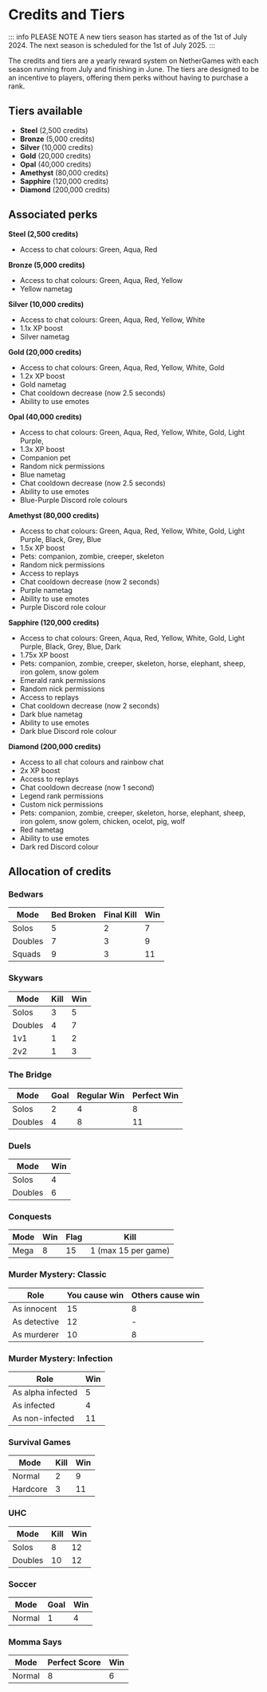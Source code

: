 # Credits and Tiers

::: info PLEASE NOTE
A new tiers season has started as of the 1st of July 2024. The next season is scheduled for the 1st of July 2025.
:::

The credits and tiers are a yearly reward system on NetherGames with each season running from July and finishing in June. The tiers are designed to be an incentive to players, offering them perks without having to purchase a rank.

## Tiers available

* **Steel** (2,500 credits)
* **Bronze** (5,000 credits)
* **Silver** (10,000 credits)
* **Gold** (20,000 credits)
* **Opal** (40,000 credits)
* **Amethyst** (80,000 credits)
* **Sapphire** (120,000 credits)
* **Diamond** (200,000 credits)

## Associated perks

**Steel (2,500 credits)​**
* Access to chat colours: Green, Aqua, Red
 
**Bronze (5,000 credits)​**
* Access to chat colours: Green, Aqua, Red, Yellow
* Yellow nametag
 
**Silver (10,000 credits)​**
* Access to chat colours: Green, Aqua, Red, Yellow, White
* 1.1x XP boost
* Silver nametag
 
**Gold (20,000 credits)​**
* Access to chat colours: Green, Aqua, Red, Yellow, White, Gold
* 1.2x XP boost
* Gold nametag
* Chat cooldown decrease (now 2.5 seconds)
* Ability to use emotes
 
**Opal (40,000 credits)**
* Access to chat colours: Green, Aqua, Red, Yellow, White, Gold, Light Purple,
* 1.3x XP boost
* Companion pet
* Random nick permissions
* Blue nametag
* Chat cooldown decrease (now 2.5 seconds)
* Ability to use emotes
* Blue-Purple Discord role colours
 
**Amethyst (80,000 credits)**
* Access to chat colours: Green, Aqua, Red, Yellow, White, Gold, Light Purple, Black, Grey, Blue
* 1.5x XP boost
* Pets: companion, zombie, creeper, skeleton
* Random nick permissions
* Access to replays
* Chat cooldown decrease (now 2 seconds)
* Purple nametag
* Ability to use emotes
* Purple Discord role colour
 
**Sapphire (120,000 credits)**
* Access to chat colours: Green, Aqua, Red, Yellow, White, Gold, Light Purple, Black, Grey, Blue, Dark
* 1.75x XP boost
* Pets: companion, zombie, creeper, skeleton, horse, elephant, sheep, iron golem, snow golem
* Emerald rank permissions
* Random nick permissions
* Access to replays
* Chat cooldown decrease (now 2 seconds)
* Dark blue nametag
* Ability to use emotes
* Dark blue Discord role colour
 
**Diamond (200,000 credits)**
* Access to all chat colours and rainbow chat
* 2x XP boost
* Access to replays
* Chat cooldown decrease (now 1 second)
* Legend rank permissions
* Custom nick permissions
* Pets: companion, zombie, creeper, skeleton, horse, elephant, sheep, iron golem, snow golem, chicken, ocelot, pig, wolf
* Red nametag
* Ability to use emotes
* Dark red Discord colour

## Allocation of credits

### Bedwars

| Mode    | Bed Broken | Final Kill | Win |
|---------|------------|------------|-----|
| Solos   | 5          | 2          | 7   |
| Doubles | 7          | 3          | 9   |
| Squads  | 9          | 3          | 11  |

### Skywars

| Mode    | Kill | Win |
|---------|------|-----|
| Solos   | 3    | 5   |
| Doubles | 4    | 7   |
| 1v1     | 1    | 2   |
| 2v2     | 1    | 3   |

### The Bridge

| Mode    | Goal | Regular Win | Perfect Win |
|---------|------|-------------|-------------|
| Solos   | 2    | 4           | 8           |
| Doubles | 4    | 8           | 11          |

### Duels

| Mode    | Win |
|---------|-----|
| Solos   | 4   |
| Doubles | 6   |

### Conquests

| Mode | Win  | Flag  | Kill                   |
|------|------|-------|------------------------|
| Mega | 8    | 15    | 1 (max 15 per game)    |

### Murder Mystery: Classic

| Role         | You cause win | Others cause win |
|--------------|---------------|------------------|
| As innocent  | 15            | 8                |
| As detective | 12            | -                |
| As murderer  | 10            | 8                |

### Murder Mystery: Infection

| Role              | Win |
|-------------------|-----|
| As alpha infected | 5   |
| As infected       | 4   |
| As non-infected   | 11  |

### Survival Games

| Mode     | Kill | Win |
|----------|------|-----|
| Normal   | 2    | 9   |
| Hardcore | 3    | 11  |

### UHC

| Mode    | Kill | Win |
|---------|------|-----|
| Solos   | 8    | 12  |
| Doubles | 10   | 12  |

### Soccer

| Mode    | Goal | Win |
|---------|------|-----|
| Normal  | 1    | 4   |

### Momma Says

| Mode    | Perfect Score | Win |
|---------|---------------|-----|
| Normal  | 8             | 6   |
